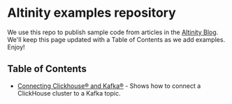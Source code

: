 # Altinity examples repository

We use this repo to publish sample code from articles in the [Altinity Blog](https://altinity.com/blog). We'll keep this page updated with a Table of Contents as we add examples. Enjoy!

## Table of Contents

* [Connecting Clickhouse® and Kafka®](clickhouse_and_kafka/README)  - Shows how to connect a ClickHouse cluster to a Kafka topic. 
